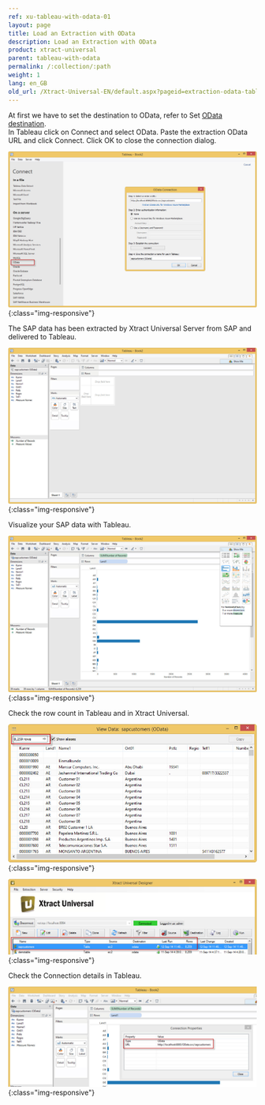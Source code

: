 ```yaml
---
ref: xu-tableau-with-odata-01
layout: page
title: Load an Extraction with OData
description: Load an Extraction with OData
product: xtract-universal
parent: tableau-with-odata
permalink: /:collection/:path
weight: 1
lang: en_GB
old_url: /Xtract-Universal-EN/default.aspx?pageid=extraction-odata-tableau
---
```


At first we have to set the destination to OData, refer to Set [OData destination](../../odata/set-odata-destination).<br>
In Tableau click on Connect and select OData. Paste the extraction OData URL and click Connect. Click OK to close the connection dialog.

![Tableau-Connect-OData](/img/content/Tableau-Connect-OData.png){:class="img-responsive"}

The SAP data has been extracted by Xtract Universal Server from SAP and delivered to Tableau.

![Tableau-Data-Extracted](/img/content/Tableau-Data-Extracted.png){:class="img-responsive"}

Visualize your SAP data with Tableau.

![Tableau-Data-Chart](/img/content/Tableau-Data-Chart.png){:class="img-responsive"}

Check the row count in Tableau and in Xtract Universal.

![Tableau-RowCount](/img/content/Tableau-RowCount.png){:class="img-responsive"}

![XU-OData-Extraction-Result](/img/content/XU-OData-Extraction-Result.png){:class="img-responsive"}

Check the Connection details in Tableau.

![Tableau-Connection-Property](/img/content/Tableau-Connection-Property.png){:class="img-responsive"}